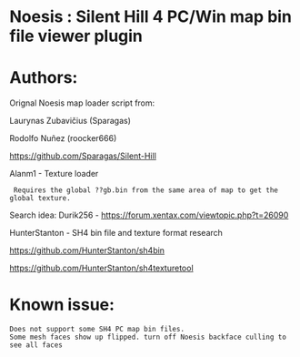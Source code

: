 # Noesis : Silent Hill 4 PC/Win map bin file viewer plugin
 
# Authors:

 Orignal Noesis map loader script from:
 
 Laurynas Zubavičius (Sparagas)
 
 Rodolfo Nuñez (roocker666)
 
 https://github.com/Sparagas/Silent-Hill

 Alanm1 - Texture loader 
 
     Requires the global ??gb.bin from the same area of map to get the global texture. 

 Search idea:
 Durik256 - https://forum.xentax.com/viewtopic.php?t=26090

 HunterStanton - SH4 bin file and texture format research 
 
 https://github.com/HunterStanton/sh4bin
 
 https://github.com/HunterStanton/sh4texturetool

 # Known issue: 
    Does not support some SH4 PC map bin files.
    Some mesh faces show up flipped. turn off Noesis backface culling to see all faces
         
